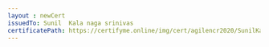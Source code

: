 ```yaml
--- 
layout : newCert 
issuedTo: Sunil  Kala naga srinivas 
certificatePath: https://certifyme.online/img/cert/agilencr2020/SunilKalanagasrinivas_f4ded.png
--- 
```

